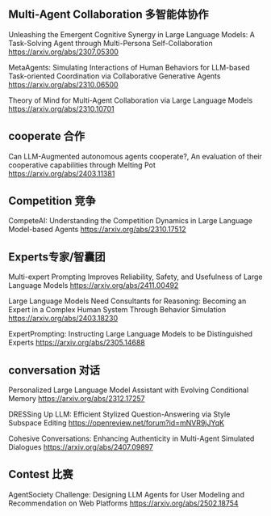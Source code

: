 ##  Multi-Agent Collaboration 多智能体协作

Unleashing the Emergent Cognitive Synergy in Large Language Models: A Task-Solving Agent through Multi-Persona Self-Collaboration
https://arxiv.org/abs/2307.05300

MetaAgents: Simulating Interactions of Human Behaviors for LLM-based Task-oriented Coordination via Collaborative Generative Agents
https://arxiv.org/abs/2310.06500

Theory of Mind for Multi-Agent Collaboration via Large Language Models
https://arxiv.org/abs/2310.10701

## cooperate 合作
Can LLM-Augmented autonomous agents cooperate?, An evaluation of their cooperative capabilities through Melting Pot
https://arxiv.org/abs/2403.11381

## Competition 竞争
CompeteAI: Understanding the Competition Dynamics in Large Language Model-based Agents
https://arxiv.org/abs/2310.17512

## Experts专家/智囊团
Multi-expert Prompting Improves Reliability, Safety, and Usefulness of Large Language Models
https://arxiv.org/abs/2411.00492

Large Language Models Need Consultants for Reasoning: Becoming an Expert in a Complex Human System Through Behavior Simulation
https://arxiv.org/abs/2403.18230

ExpertPrompting: Instructing Large Language Models to be Distinguished Experts
https://arxiv.org/abs/2305.14688

## conversation 对话
Personalized Large Language Model Assistant with Evolving Conditional Memory
https://arxiv.org/abs/2312.17257

DRESSing Up LLM: Efficient Stylized Question-Answering via Style Subspace Editing
https://openreview.net/forum?id=mNVR9jJYqK

Cohesive Conversations: Enhancing Authenticity in Multi-Agent Simulated Dialogues
https://arxiv.org/abs/2407.09897

## Contest 比赛
AgentSociety Challenge: Designing LLM Agents for User Modeling and Recommendation on Web Platforms
https://arxiv.org/abs/2502.18754

